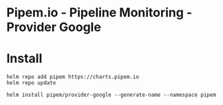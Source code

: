 # Pipem.io - Pipeline Monitoring - Provider Google

# Install

```
helm repo add pipem https://charts.pipem.io
helm repo update

helm install pipem/provider-google --generate-name --namespace pipem

```

